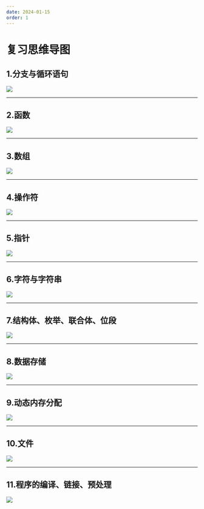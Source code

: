 ```yaml
---
date: 2024-01-15
order: 1
---
```


# 复习思维导图

## 1.分支与循环语句
![](./assert/复习思维导图/分支与循环语句思维导图.png)

---

## 2.函数
![](./assert/复习思维导图/函数思维导图.png)

---

## 3.数组
![](./assert/复习思维导图/数组思维导图.png)

---

## 4.操作符
![](./assert/复习思维导图/操作符思维导图.png)

---

## 5.指针
![](./assert/复习思维导图/指针思维导图.png)

---

## 6.字符与字符串
![](./assert/复习思维导图/字符与字符串思维导图.png)

---

## 7.结构体、枚举、联合体、位段
![](./assert/复习思维导图/结构体、枚举、联合体、位段思维导图.png)

---


## 8.数据存储
![](./assert/复习思维导图/数据存储思维导图.png)

---

## 9.动态内存分配
![](./assert/复习思维导图/动态内存管理思维导图.png)

---

## 10.文件
![](./assert/复习思维导图/文件思维导图.png)

---

## 11.程序的编译、链接、预处理
![](./assert/复习思维导图/程序的编译、链接、预处理.png)
